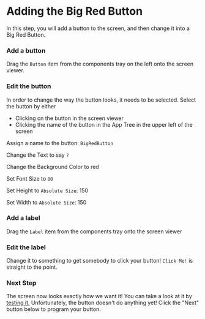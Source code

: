 # Adding the Big Red Button
In this step, you will add a button to the screen, and then change it into a Big Red Button.

### Add a button
Drag the `Button` item from the components tray on the left onto the screen viewer.

### Edit the button
In order to change the way the button looks, it needs to be selected. Select the button by either
* Clicking on the button in the screen viewer
* Clicking the name of the button in the App Tree in the upper left of the screen

Assign a name to the button: `BigRedButton`

Change the Text to say `?`

Change the Background Color to red

Set Font Size to `80`

Set Height to `Absolute Size`: 150

Set Width to `Absolute Size`: 150


### Add a label
Drag the `Label` item from the components tray onto the screen viewer

### Edit the label
Change it to something to get somebody to click your button! `Click Me!` is straight to the point.


### Next Step
The screen now looks exactly how we want it! You can take a look at it by [testing it.](../basics/basics-04-testing-saving.md) Unfortunately, the button doesn't do anything yet! Click the "Next" button below to program your button.
